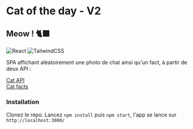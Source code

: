 # Cat of the day - V2

## Meow ! :black_cat:

![React](https://img.shields.io/badge/react-%2320232a.svg?style=for-the-badge&logo=react&logoColor=%2361DAFB) ![TailwindCSS](https://img.shields.io/badge/tailwindcss-%2338B2AC.svg?style=for-the-badge&logo=tailwind-css&logoColor=white)

SPA affichant aléatoirement une photo de chat ainsi qu'un fact, à partir de deux API :

[Cat API](https://thecatapi.com/)  
[Cat facts](https://alexwohlbruck.github.io/cat-facts/)

### Installation

Clonez le repo. Lancez `npm install` puis `npm start`, l'app se lance sur `http://localhost:3000/`
